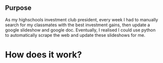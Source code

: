 ## Purpose
As my highschools investment club president, every week I had to manually search for my classmates with the best investment gains, then update a google slideshow and google doc.
Eventually, I realised I could use python to automatically scrape the web and update these slideshows for me. 
# How does it work?
